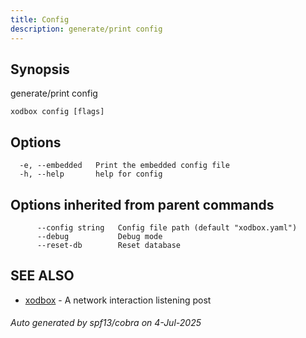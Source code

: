 ```yaml
---
title: Config
description: generate/print config
---
```


## Synopsis

generate/print config

```
xodbox config [flags]
```

## Options

```
  -e, --embedded   Print the embedded config file
  -h, --help       help for config
```

## Options inherited from parent commands

```
      --config string   Config file path (default "xodbox.yaml")
      --debug           Debug mode
      --reset-db        Reset database
```

## SEE ALSO

* [xodbox](_index.md)	 - A network interaction listening post

###### Auto generated by spf13/cobra on 4-Jul-2025
